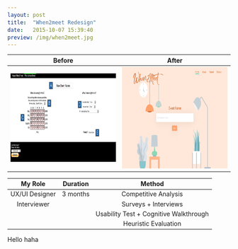 ```yaml
---
layout: post
title:  "When2meet Redesign"
date:   2015-10-07 15:39:40
preview: /img/when2meet.jpg
---
```




Before                                                              |  After
--------------------------------------------------------------------|--------------------------------------------------------------------
<img src="/img/when2meet now.png" alt="When2meet" title="Old version" height="200" width="400"/> |<img src="/img/when2meet homepage.jpg" alt="When2meet" title="New version" height="230" />


|     My Role    | Duration |                 Method                 |
|:--------------:|:--------:|:--------------------------------------:|
| UX/UI Designer | 3 months |          Competitive Analysis          |
|   Interviewer  |          |          Surveys + Interviews          |
|                |          | Usability Test + Cognitive Walkthrough |
|                |          |          Heuristic Evaluation          |

Hello
haha
